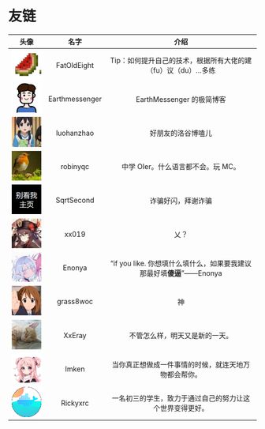 # 友链

| 头像 | 名字 | 介绍 |
| :----------: | :----------: | :----------: |
| [![](./pictures/FatOldEight.png)](https://fat-old-eight.github.io/friendlinks.html) | FatOldEight | Tip：如何提升自己的技术，根据所有大佬的建（fu）议（du）…多练 |
| [![](./pictures/Earthmessenger.png)](https://blog.earthmessenger.xyz/) | Earthmessenger | EarthMessenger 的极简博客 |
| [![](./pictures/luohanzhao.png)](https://www.luogu.com.cn/blog/luohanzhao/) | luohanzhao | 好朋友的洛谷博嗑儿 |
| [![](./pictures/robinyqc.png)](https://robinyqc.cn/) | robinyqc | 中学 OIer。什么语言都不会。玩 MC。 |
| [![](./pictures/SqrtSecond.png)](https://www.cnblogs.com/sqrtsecond/) | SqrtSecond | 诈骗好闪，拜谢诈骗 |
| [![](./pictures/xx019.png)](https://www.cnblogs.com/xx019/) | xx019 | 乂？ |
| [![](./pictures/Enonya.png)](https://enonya.github.io/) | Enonya | “if you like. 你想填什么填什么，如果要我建议那最好填**傻逼**”——Enonya |
| [![](./pictures/grass8woc.png)](https://www.cnblogs.com/cwhfy/) | grass8woc | 神 |
| [![](./pictures/XxEray.png)](https://xxeray.gitlab.io/) | XxEray | 不管怎么样，明天又是新的一天。 |
| [![](./pictures/Imken.png)](https://blog.immccn123.xyz/) | Imken | 当你真正想做成一件事情的时候，就连天地万物都会帮你。 |
| [![](./pictures/rickyxrc.png)](https://blog.rickyxrc.cc/) | Rickyxrc | 一名初三的学生，致力于通过自己的努力让这个世界变得更好。 |